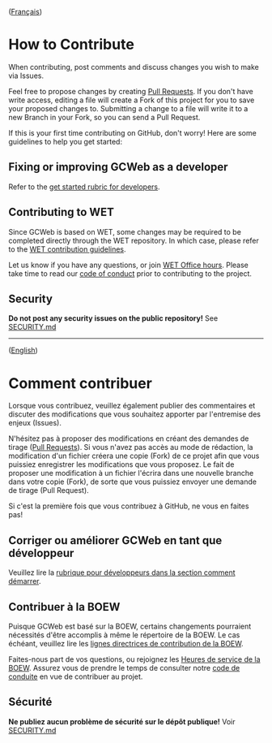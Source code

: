([Français](#comment-contribuer))

# How to Contribute

When contributing, post comments and discuss changes you wish to make via Issues.

Feel free to propose changes by creating [Pull Requests](https://wet-boew.github.io/wet-boew/docs/pull-en.html). If you don't have write access, editing a file will create a Fork of this project for you to save your proposed changes to. Submitting a change to a file will write it to a new Branch in your Fork, so you can send a Pull Request.

If this is your first time contributing on GitHub, don't worry! Here are some guidelines to help you get started:

## Fixing or improving GCWeb as a developer

Refer to the [get started rubric for developers](https://wet-boew.github.io/GCWeb/docs/developing-en.html).

## Contributing to WET

Since GCWeb is based on WET, some changes may be required to be completed directly through the WET repository. In which case, please refer to the [WET contribution guidelines](https://github.com/wet-boew/wet-boew/blob/master/CONTRIBUTING.md).

Let us know if you have any questions, or join [WET Office hours](https://github.com/wet-boew/wet-boew/wiki/WET-Office-hours,-Heures-de-service-de-la-BOEW). Please take time to read our [code of conduct](CODE_OF_CONDUCT.md) prior to contributing to the project.

## Security

**Do not post any security issues on the public repository!** See [SECURITY.md](SECURITY.md)

______________________

([English](#how-to-contribe))

# Comment contribuer

Lorsque vous contribuez, veuillez également publier des commentaires et discuter des modifications que vous souhaitez apporter par l'entremise des enjeux (Issues).

N'hésitez pas à proposer des modifications en créant des demandes de tirage ([Pull Requests](https://wet-boew.github.io/wet-boew/docs/pull-fr.html)). Si vous n'avez pas accès au mode de rédaction, la modification d'un fichier créera une copie (Fork) de ce projet afin que vous puissiez enregistrer les modifications que vous proposez. Le fait de proposer une modification à un fichier l'écrira dans une nouvelle branche dans votre copie (Fork), de sorte que vous puissiez envoyer une demande de tirage (Pull Request).

Si c'est la première fois que vous contribuez à GitHub, ne vous en faites pas!

## Corriger ou améliorer GCWeb en tant que développeur

Veuillez lire la [rubrique pour développeurs dans la section comment démarrer](https://wet-boew.github.io/GCWeb/docs/developing-fr.html).

## Contribuer à la BOEW

Puisque GCWeb est basé sur la BOEW, certains changements pourraient nécessités d'être accomplis à même le répertoire de la BOEW. Le cas échéant, veuillez lire les [lignes directrices de contribution de la BOEW](https://github.com/wet-boew/wet-boew/blob/master/CONTRIBUTING.md#comment-contribuer).

Faites-nous part de vos questions, ou rejoignez les [Heures de service de la BOEW](https://github.com/wet-boew/wet-boew/wiki/WET-Office-hours,-Heures-de-service-de-la-BOEW). Assurez vous de prendre le temps de consulter notre [code de conduite](CODE_OF_CONDUCT.md#Code-de-conduite-pour-le-projet-GCweb) en vue de contribuer au projet.

## Sécurité

**Ne publiez aucun problème de sécurité sur le dépôt publique!** Voir [SECURITY.md](SECURITY.md)
